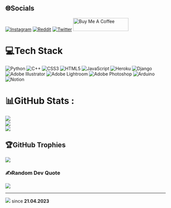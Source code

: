 
## 🌐Socials
[![Instagram](https://img.shields.io/badge/Instagram-%23E4405F.svg?logo=Instagram&logoColor=white)](https://instagram.com/mehmettkahya) [![Reddit](https://img.shields.io/badge/Reddit-%23FF4500.svg?logo=Reddit&logoColor=white)](https://reddit.com/user/mehmettkahya) [![Twitter](https://img.shields.io/badge/Twitter-%231DA1F2.svg?logo=Twitter&logoColor=white)](https://twitter.com/mehmet1122334) 
<a href="https://www.buymeacoffee.com/mehmetkahy1" target="_blank"><img src="https://cdn.buymeacoffee.com/buttons/default-orange.png" alt="Buy Me A Coffee" height="41" width="174"></a>


# 💻Tech Stack
![Python](https://img.shields.io/badge/python-3670A0?style=for-the-badge&logo=python&logoColor=ffdd54) ![C++](https://img.shields.io/badge/c++-%2300599C.svg?style=for-the-badge&logo=c%2B%2B&logoColor=white) ![CSS3](https://img.shields.io/badge/css3-%231572B6.svg?style=for-the-badge&logo=css3&logoColor=white) ![HTML5](https://img.shields.io/badge/html5-%23E34F26.svg?style=for-the-badge&logo=html5&logoColor=white) ![JavaScript](https://img.shields.io/badge/javascript-%23323330.svg?style=for-the-badge&logo=javascript&logoColor=%23F7DF1E) ![Heroku](https://img.shields.io/badge/heroku-%23430098.svg?style=for-the-badge&logo=heroku&logoColor=white) ![Django](https://img.shields.io/badge/django-%23092E20.svg?style=for-the-badge&logo=django&logoColor=white) ![Adobe Illustrator](https://img.shields.io/badge/adobeillustrator-%23FF9A00.svg?style=for-the-badge&logo=adobeillustrator&logoColor=white) ![Adobe Lightroom](https://img.shields.io/badge/Adobe%20Lightroom-31A8FF.svg?style=for-the-badge&logo=Adobe%20Lightroom&logoColor=white) ![Adobe Photoshop](https://img.shields.io/badge/adobephotoshop-%2331A8FF.svg?style=for-the-badge&logo=adobephotoshop&logoColor=white) ![Arduino](https://img.shields.io/badge/-Arduino-00979D?style=for-the-badge&logo=Arduino&logoColor=white) ![Notion](https://img.shields.io/badge/Notion-%23000000.svg?style=for-the-badge&logo=notion&logoColor=white)
# 📊GitHub Stats :
![](https://github-readme-stats.vercel.app/api?username=mehmetkahya0&theme=default&hide_border=false&include_all_commits=false&count_private=true)<br/>
![](https://github-readme-streak-stats.herokuapp.com/?user=mehmetkahya0&theme=default&hide_border=false)<br/>
![](https://github-readme-stats.vercel.app/api/top-langs/?username=mehmetkahya0&theme=default&hide_border=false&include_all_commits=false&count_private=true&layout=compact)

## 🏆GitHub Trophies
![](https://github-trophies.vercel.app/?username=mehmetkahya0&theme=flat&no-frame=false&no-bg=false&margin-w=4)

### ✍️Random Dev Quote
![](https://quotes-github-readme.vercel.app/api?type=horizontal&theme=radical)

---
[![](https://visitcount.itsvg.in/api?id=mehmetkahya0&icon=0&color=1)](https://visitcount.itsvg.in) since **21.04.2023**
